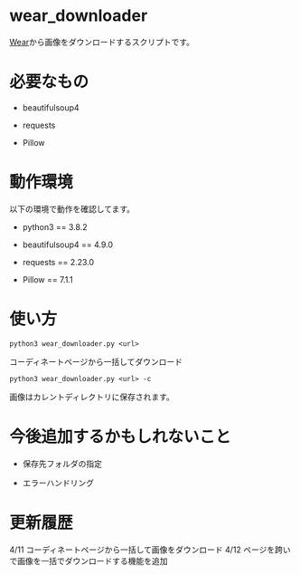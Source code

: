 # wear_downloader
[Wear](https://wear.jp/)から画像をダウンロードするスクリプトです。

# 必要なもの
- beautifulsoup4

- requests

- Pillow

# 動作環境
以下の環境で動作を確認してます。
- python3 == 3.8.2

- beautifulsoup4 == 4.9.0

- requests == 2.23.0

- Pillow == 7.1.1

# 使い方
```
python3 wear_downloader.py <url>
```

コーディネートページから一括してダウンロード

```
python3 wear_downloader.py <url> -c
```
画像はカレントディレクトリに保存されます。

# 今後追加するかもしれないこと

- 保存先フォルダの指定

- エラーハンドリング


# 更新履歴

4/11 コーディネートページから一括して画像をダウンロード
4/12 ページを跨いで画像を一括でダウンロードする機能を追加
